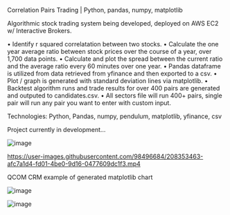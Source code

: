 Correlation Pairs Trading | Python, pandas, numpy, matplotlib

Algorithmic stock trading system being developed, deployed on AWS EC2 w/ Interactive Brokers.

• Identify r squared correlatation between two stocks.
• Calculate the one year average ratio between stock prices over the course of a year, over 1,700 data points.
• Calculate and plot the spread between the current ratio and the average ratio every 60 minutes over one year.
• Pandas dataframe is utilized from data retrieved from yfinance and then exported to a csv.
• Plot / graph is generated with standard deviation lines via matplotlib.
• Backtest algorithm runs and trade results for over 400 pairs are generated and outputed to candidates.csv.
• All sectors file will run 400+ pairs, single pair will run any pair you want to enter with custom input.

Technologies: Python, Pandas, numpy, pendulum, matplotlib, yfinance, csv

Project currently in development...

![image](https://user-images.githubusercontent.com/98496684/222924951-fa371a18-d432-4ea5-ba71-9b112b515e43.png)

https://user-images.githubusercontent.com/98496684/208353463-afc7a1d4-fd01-4be0-9d16-0477609dc1f3.mp4   
   
QCOM CRM example of generated matplotlib chart  
  
![image](https://user-images.githubusercontent.com/98496684/221295094-7037985e-a323-491a-8164-fa92614344ca.png)

![image](https://user-images.githubusercontent.com/98496684/219768270-ec2b5bb3-bb3c-43d4-8f4f-2c8cba9a9044.png)   
